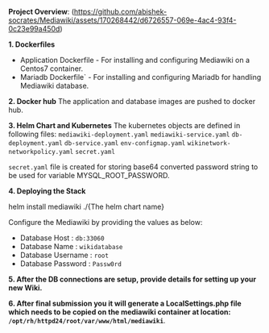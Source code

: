 **Project Overview**: (https://github.com/abishek-socrates/Mediawiki/assets/170268442/d6726557-069e-4ac4-93f4-0c23e99a450d)

**1. Dockerfiles**
* Application Dockerfile - For installing and configuring Mediawiki on a Centos7 container.
* Mariadb Dockerfile`  - For installing and configuring Mariadb for handling Mediawiki database.

**2. Docker hub**
The application and database images are pushed to docker hub.

**3. Helm Chart and Kubernetes**
The kubernetes objects are defined in following files: `mediawiki-deployment.yaml` `mediawiki-service.yaml` `db-deployment.yaml` `db-service.yaml` `env-configmap.yaml` `wikinetwork-networkpolicy.yaml` `secret.yaml`

`secret.yaml` file is created for storing base64 converted password string to be used for variable MYSQL_ROOT_PASSWORD.

**4. Deploying the Stack**

helm install mediawiki ./{The helm chart name}

Configure the Mediawiki by providing the values as below:
* Database Host : `db:33060`
* Database Name : `wikidatabase`
* Database Username : `root`
* Database Password : `Passw0rd`

**5. After the DB connections are setup, provide details for setting up your new Wiki.**

**6. After final submission you it will generate a LocalSettings.php file which needs to be copied on the mediawiki container at location: `/opt/rh/httpd24/root/var/www/html/mediawiki`**.


